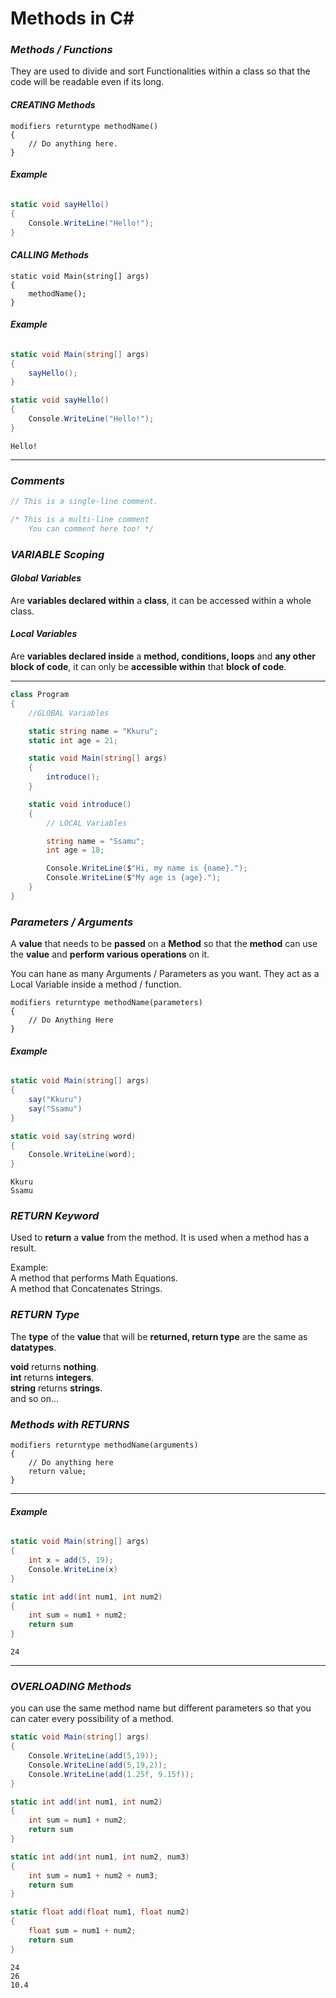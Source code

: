 # Methods in C#

### ***Methods / Functions***
They are used to divide and sort Functionalities within a class so that the code will be readable even if its long.


#### ***CREATING Methods***
    modifiers returntype methodName()
    {
        // Do anything here.
    }

###### ***Example***
```csharp
static void sayHello()
{
    Console.WriteLine("Hello!");
}
```

#### ***CALLING Methods***
    static void Main(string[] args)
    {
        methodName();
    }

###### ***Example***
```csharp
static void Main(string[] args)
{
    sayHello();
}

static void sayHello()
{
    Console.WriteLine("Hello!");
}
```

    Hello!

___

### ***Comments***
```csharp
// This is a single-line comment.

/* This is a multi-line comment
    You can comment here too! */
```

### ***VARIABLE Scoping***

#### ***Global Variables***
Are **variables declared within** a **class**, it can be accessed within a whole class.

#### ***Local Variables***
Are **variables declared inside** a **method, conditions, loops** and **any other block of code**, it can only be **accessible within** that **block of code**.

___
```csharp
class Program
{
    //GLOBAL Variables

    static string name = "Kkuru";
    static int age = 21;

    static void Main(string[] args)
    {
        introduce();
    }

    static void introduce()
    {
        // LOCAL Variables

        string name = "Ssamu";
        int age = 18;

        Console.WriteLine($"Hi, my name is {name}.");
        Console.WriteLine($"My age is {age}.");
    }
}
```

### ***Parameters / Arguments***
A **value** that needs to be **passed** on a **Method** so that the **method** can use the **value** and **perform various operations** on it.

You can hane as many Arguments / Parameters as you want. They act as a Local Variable inside a method / function.

    modifiers returntype methodName(parameters)
    {
        // Do Anything Here
    }

###### ***Example***

```csharp
static void Main(string[] args)
{
    say("Kkuru")
    say("Ssamu")
}

static void say(string word)
{
    Console.WriteLine(word);
}
```
    Kkuru
    Ssamu


### ***RETURN Keyword***
Used to **return** a **value** from the method. It is used when a method has a result.

Example:  
A method that performs Math Equations.  
A method that Concatenates Strings.

### ***RETURN Type***
The **type** of the **value** that will be **returned, return type** are the same as **datatypes**.

**void** returns **nothing**.  
**int** returns **integers**.  
**string** returns **strings**.  
and so on...

### ***Methods with RETURNS***
    modifiers returntype methodName(arguments)
    {
        // Do anything here
        return value;
    }

___

###### ***Example***
```csharp
static void Main(string[] args)
{
    int x = add(5, 19);
    Console.WriteLine(x)
}

static int add(int num1, int num2)
{
    int sum = num1 + num2;
    return sum
}
```
    24
___

### ***OVERLOADING Methods***
you can use the same method name but different parameters so that you can cater every possibility of a method.

```csharp
static void Main(string[] args)
{
    Console.WriteLine(add(5,19));
    Console.WriteLine(add(5,19,2));
    Console.WriteLine(add(1.25f, 9.15f));
}

static int add(int num1, int num2)
{
    int sum = num1 + num2;
    return sum
}

static int add(int num1, int num2, num3)
{
    int sum = num1 + num2 + num3;
    return sum
}

static float add(float num1, float num2)
{
    float sum = num1 + num2;
    return sum
}
```
    24
    26
    10.4

